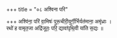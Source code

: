 +++
title = "०८ अश्विना परि"

+++
अश्वि॑ना॒ परि॑ वा॒मिषः॑ पुरू॒चीरी॒युर्गी॒र्भिर्यत॑माना॒ अमृ॑ध्राः ।  
रथो॑ ह वामृत॒जा अद्रि॑जूतः॒ परि॒ द्यावा॑पृथि॒वी या॑ति स॒द्यः ॥